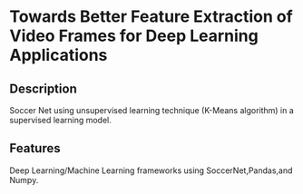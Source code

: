 # Towards Better Feature Extraction of Video Frames for Deep Learning Applications 


## Description


Soccer Net using unsupervised learning technique (K-Means algorithm) in a supervised learning model.


## Features

Deep Learning/Machine Learning frameworks using SoccerNet,Pandas,and Numpy. 


